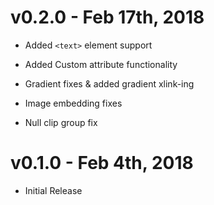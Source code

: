 # v0.2.0 - Feb 17th, 2018

- Added `<text>` element support

- Added Custom attribute functionality

- Gradient fixes & added gradient xlink-ing

- Image embedding fixes

- Null clip group fix


# v0.1.0 - Feb 4th, 2018

- Initial Release
